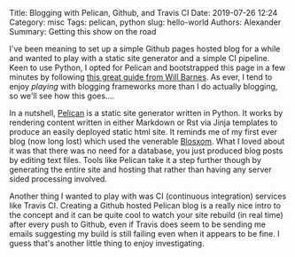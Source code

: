 Title: Blogging with Pelican, Github, and Travis CI
Date: 2019-07-26 12:24
Category: misc
Tags: pelican, python
slug: hello-world
Authors: Alexander
Summary: Getting this show on the road

I've been meaning to set up a simple Github pages hosted blog for a while and wanted to play with a static site generator and a simple CI pipeline. Keen to use Python, I opted for Pelican and bootstrapped this page in a few minutes by following [this great guide from Will Barnes](https://wtbarnes.Github.io/2016/03/31/blogging-howto/ "Will's guide"). As ever, I tend to enjoy _playing_ with blogging frameworks more than I do actually blogging, so we'll see how this goes....

In a nutshell, [Pelican](https://Github.com/getpelican/pelican "Pelican on Github") is a static site generator written in Python. It works by rendering content written in either Markdown or Rst via Jinja templates to produce an easily deployed static html site. It reminds me of my first ever blog (now long lost) which used the venerable [Blosxom](http://blosxom.sourceforge.net/ "Blosxom on Sourceforge"). What I loved about it was that there was no need for a database, you just produced blog posts by editing text files. Tools like Pelican take it a step further though by generating the entire site and hosting that rather than having any server sided processing involved.

Another thing I wanted to play with was CI (continuous integration) services like Travis CI. Creating a Github hosted Pelican blog is a really nice intro to the concept and it can be quite cool to watch your site rebuild (in real time) after every push to Github, even if Travis does seem to be sending me emails suggesting my build is still failing even when it appears to be fine. I guess that's another little thing to enjoy investigating. 